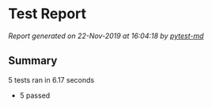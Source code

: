 # Test Report

*Report generated on 22-Nov-2019 at 16:04:18 by [pytest-md]*

[pytest-md]: https://github.com/hackebrot/pytest-md

## Summary

5 tests ran in 6.17 seconds

- 5 passed
